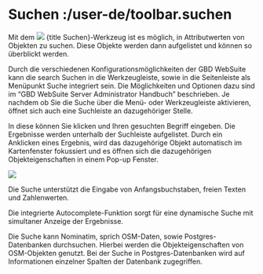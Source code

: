 # Suchen :/user-de/toolbar.suchen

Mit dem ![](baseline-search-24px.svg) {title Suchen}-Werkzeug ist es möglich, in Attributwerten von Objekten zu suchen. Diese Objekte werden dann aufgelistet und können so überblickt werden.

Durch die verschiedenen Konfigurationsmöglichkeiten der GBD WebSuite kann die search Suchen in die Werkzeugleiste, sowie in die Seitenleiste als Menüpunkt Suche integriert sein. Die Möglichkeiten und Optionen dazu sind im “GBD WebSuite Server Administrator Handbuch” beschrieben. Je nachdem ob Sie die Suche über die Menü- oder Werkzeugleiste aktivieren, öffnet sich auch eine Suchleiste an dazugehöriger Stelle.

In diese können Sie klicken und Ihren gesuchten Begriff eingeben. Die Ergebnisse werden unterhalb der Suchleiste aufgelistet. Durch ein Anklicken eines Ergebnis, wird das dazugehörige Objekt automatisch im Kartenfenster fokussiert und es öffnen sich die dazugehörigen Objekteigenschaften in einem Pop-up Fenster.

![](search_menu.png)

Die Suche unterstützt die Eingabe von Anfangsbuchstaben, freien Texten und Zahlenwerten.

Die integrierte Autocomplete-Funktion sorgt für eine dynamische Suche mit simultaner Anzeige der Ergebnisse.

Die Suche kann Nominatim, sprich OSM-Daten, sowie Postgres-Datenbanken durchsuchen. Hierbei werden die Objekteigenschaften von OSM-Objekten genutzt. Bei der Suche in Postgres-Datenbanken wird auf Informationen einzelner Spalten der Datenbank zugegriffen.